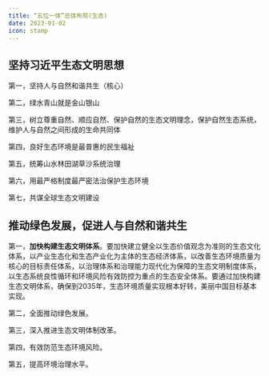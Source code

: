 ```yaml
---
title: “五位一体”总体布局(生态)
date: 2023-01-02
icon: stamp
---
```


## 坚持习近平生态文明思想 <Badge text="选择题" type="tip" />

第一，坚持人与自然和谐共生（核心）

第二，绿水青山就是金山银山

第三，树立尊重自然、顺应自然、保护自然的生态文明理念，保护自然生态系统，维护人与自然之间形成的生命共同体

第四，良好生态环境是最普惠的民生福祉

第五，统筹山水林田湖草沙系统治理

第六，用最严格制度最严密法治保护生态环境

第七，共谋全球生态文明建设

## 推动绿色发展，促进人与自然和谐共生 <Badge text="选择题" type="tip" />

第一，**加快构建生态文明体系**。要加快建立健全以生态价值观念为准则的生态文化体系，以产业生态化和生态产业化为主体的生态经济体系，以改善生态环境质量为核心的目标责任体系，以治理体系和治理能力现代化为保障的生态文明制度体系，以生态系统良性循环和环境风险有效防控为重点的生态安全体系。要通过加快构建生态文明体系，确保到2035年，生态环境质量实现根本好转，美丽中国目标基本实现。

第二，全面推动绿色发展。

第三，深入推进生态文明体制改革。

第四，有效防范生态环境风险。

第五，提高环境治理水平。